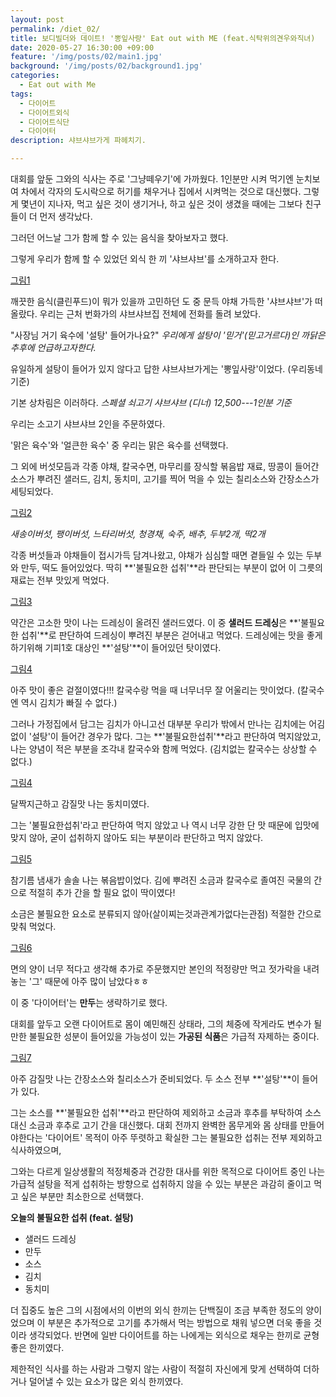 ```yaml
---
layout: post
permalink: /diet_02/
title: 보디빌더와 데이트! '뽕잎사랑' Eat out with ME (feat.식탁위의견우와직녀)
date: 2020-05-27 16:30:00 +09:00
feature: '/img/posts/02/main1.jpg'
background: '/img/posts/02/background1.jpg'
categories:
  - Eat out with Me
tags:
  - 다이어트
  - 다이어트외식
  - 다이어트식단
  - 다이어터
description: 샤브샤브가게 파헤치기.

---
```




대회를 앞둔 그와의 식사는 주로 '그냥떼우기'에 가까웠다.
1인분만 시켜 먹기엔 눈치보여 차에서 각자의 도시락으로 허기를 채우거나 집에서 시켜먹는 것으로 대신했다.
그렇게 몇년이 지나자,
먹고 싶은 것이 생기거나, 하고 싶은 것이 생겼을 때에는 그보다 친구들이 더 먼저 생각났다.

그러던 어느날
그가 함께 할 수 있는 음식을 찾아보자고 했다.

그렇게 우리가 함께 할 수 있었던 외식 한 끼 '샤브샤브'를 소개하고자 한다.



[그림1](/img/posts/02/02.jpg)

깨끗한 음식(클린푸드)이 뭐가 있을까 고민하던 도 중 문득 야채 가득한 '샤브샤브'가 떠올랐다.
우리는 근처 번화가의 샤브샤브집 전체에 전화를 돌려 보았다.

"사장님 거기 육수에 '설탕' 들어가나요?"
*우리에게 설탕이 '믿거'(믿고거르다)인 까닭은 추후에 언급하고자한다.*

유일하게 설탕이 들어가 있지 않다고 답한 샤브샤브가게는 '뽕잎사랑'이었다. (우리동네기준)



기본 상차림은 이러하다.
*스페셜 쇠고기 샤브샤브 (디너) 12,500---1인분 기준*

우리는 소고기 샤브샤브 2인을 주문하였다.

'맑은 육수'와 '얼큰한 육수' 중 우리는 맑은 육수를 선택했다.

그 외에 버섯모듬과 각종 야채, 칼국수면, 마무리를 장식할 볶음밥 재료, 땅콩이 들어간 소스가 뿌려진 샐러드, 김치, 동치미, 고기를 찍어 먹을 수 있는 칠리소스와 간장소스가 세팅되었다.

[그림2](/img/posts/02/11.jpg)

*새송이버섯, 팽이버섯, 느타리버섯, 청경채, 숙주, 배추, 두부2개, 떡2개*

각종 버섯들과 야채들이 접시가득 담겨나왔고, 야채가 심심할 때면 곁들일 수 있는 두부와 만두, 떡도 들어있었다.
딱히 **'불필요한 섭취'**라 판단되는 부분이 없어 이 그릇의 재료는 전부 맛있게 먹었다.



[그림3](/img/posts/02/09.jpg)

약간은 고소한 맛이 나는 드레싱이 올려진 샐러드였다.
이 중 **샐러드 드레싱**은 **'불필요한 섭취'**로 판단하여 드레싱이 뿌려진 부분은 걷어내고 먹었다.
드레싱에는 맛을 좋게 하기위해 기피1호 대상인 **'설탕'**이 들어있던 탓이였다.



[그림4](/img/posts/02/05.jpg)

아주 맛이 좋은 겉절이였다!!!
칼국수랑 먹을 때 너무너무 잘 어울리는 맛이었다. (칼국수엔 역시 김치가 빠질 수 없다.)

그러나 가정집에서 담그는 김치가 아니고선 대부분 우리가 밖에서 만나는 김치에는 어김없이 '설탕'이 들어간 경우가 많다.
그는 **'불필요한섭취'**라고 판단하여 먹지않았고, 나는 양념이 적은 부분을 조각내 칼국수와 함께 먹었다. (김치없는 칼국수는 상상할 수 없다.)



[그림4](/img/posts/02/04.jpg)

달짝지근하고 감질맛 나는 동치미였다.

그는 '불필요한섭취'라고 판단하여 먹지 않았고
나 역시 너무 강한 단 맛 때문에 입맛에 맞지 않아, 굳이 섭취하지 않아도 되는 부분이라 판단하고 먹지 않았다.



[그림5](/img/posts/02/08.jpg)

참기름 냄새가 솔솔 나는 볶음밥이었다.
김에 뿌려진 소금과 칼국수로 졸여진 국물의 간으로 적절히 추가 간을 할 필요 없이 딱이였다!

소금은 불필요한 요소로 분류되지 않아(살이찌는것과관계가없다는관점) 적절한 간으로 맞춰 먹었다.



[그림6](/img/posts/02/07.jpg)

면의 양이 너무 적다고 생각해 추가로 주문했지만 본인의 적정량만 먹고 젓가락을 내려놓는 '그' 때문에 아주 많이 남았다ㅎㅎ

이 중 '다이어터'는 **만두**는 생략하기로 했다.

대회를 앞두고 오랜 다이어트로 몸이 예민해진 상태라, 그의 체중에 작게라도 변수가 될 만한 불필요한 성분이 들어있을 가능성이 있는 **가공된 식품**은 가급적 자제하는 중이다.



[그림7](/img/posts/02/10.jpg)

아주 감질맛 나는 간장소스와 칠리소스가 준비되었다.
두 소스 전부 **'설탕'**이 들어가 있다.

그는 소스를 **'불필요한 섭취'**라고 판단하여 제외하고 소금과 후추를 부탁하여 소스 대신 소금과 후추로 고기 간을 대신했다.
대회 전까지 완벽한 몸무게와 몸 상태를 만들어야한다는 '다이어트' 목적이 아주 뚜렷하고 확실한 그는 불필요한 섭취는 전부 제외하고 식사하였으며,

그와는 다르게
일상생활의 적정체중과 건강한 대사를 위한 목적으로 다이어트 중인 
나는 가급적 설탕을 적게 섭취하는 방향으로 섭취하지 않을 수 있는 부분은 과감히 줄이고 먹고 싶은 부분만 최소한으로 선택했다.





**오늘의 불필요한 섭취 (feat. 설탕)**

- 샐러드 드레싱
- 만두
- 소스
- 김치
- 동치미

더 집중도 높은 그의 시점에서의 이번의 외식 한끼는 단백질이 조금 부족한 정도의 양이었으며 이 부분은 추가적으로 고기를 추가해서 먹는 방법으로 채워 넣으면 더욱 좋을 것이라 생각되었다. 반면에 일반 다이어트를 하는 나에게는 외식으로 채우는 한끼로 균형 좋은 한끼였다.

제한적인 식사를 하는 사람과 그렇지 않는 사람이 적절히 자신에게 맞게 선택하여 더하거나 덜어낼 수 있는 요소가 많은 외식 한끼였다.